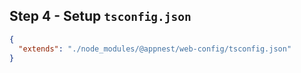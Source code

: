 ## Step 4 - Setup `tsconfig.json`

```json
{
  "extends": "./node_modules/@appnest/web-config/tsconfig.json"
}
```
